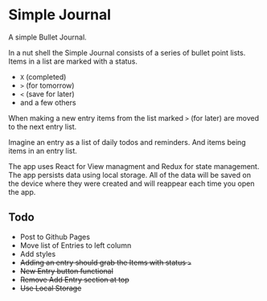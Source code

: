 # Simple Journal

A simple Bullet Journal. 

In a nut shell the Simple Journal consists of a series of bullet point lists. Items in a list are marked with a status. 

- `X` (completed)
- `>` (for tomorrow) 
- `<` (save for later)
- and a few others 

When making a new entry items from the list marked `>` (for later) are moved to the next entry list. 

Imagine an entry as a list of daily todos and reminders. And items being items in an entry list. 

The app uses React for View managment and Redux for state management. The app persists data using local storage. All of the data will be saved on the device where they were created and will reappear each time you open the app. 

## Todo

- Post to Github Pages
- Move list of Entries to left column
- Add styles 
- ~~Adding an entry should grab the Items with status `>`~~
- ~~New Entry button functional~~
- ~~Remove Add Entry section at top~~
- ~~Use Local Storage~~
